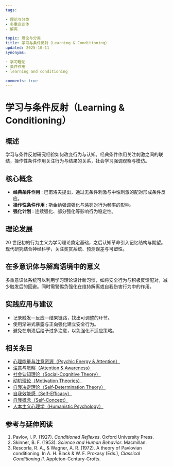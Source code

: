 ```yaml
---
tags:

- 理论与分类
- 多重意识体
- 解离

topic: 理论与分类
title: 学习与条件反射（Learning & Conditioning）
updated: 2025-10-11
synonyms:

- 学习理论
- 条件作用
- learning and conditioning

comments: true
---
```


# 学习与条件反射（Learning & Conditioning）

## 概述

学习与条件反射研究经验如何改变行为与认知。经典条件作用关注刺激之间的联结，操作性条件作用关注行为与结果的关系，社会学习强调观察与模仿。

## 核心概念

- **经典条件作用** : 巴甫洛夫提出，通过无条件刺激与中性刺激的配对形成条件反应。
- **操作性条件作用** : 斯金纳强调强化与惩罚对行为频率的影响。
- **强化计划** : 连续强化、部分强化等影响行为稳定性。

## 理论发展

20 世纪初的行为主义为学习理论奠定基础，之后认知革命引入记忆结构与期望。现代研究结合神经科学，关注奖赏系统、预测误差与可塑性。

## 在多意识体与解离语境中的意义

多重意识体系统可以利用学习理论设计新习惯，如将安全行为与积极反馈配对，减少触发后的回避。同时需警惕负强化在维持解离或自我伤害行为中的作用。

## 实践应用与建议

- 记录触发—反应—结果链路，找出可调整的环节。
- 使用渐进式暴露与正向强化建立安全行为。
- 避免在崩溃后给予过多注意，以免强化不适应策略。

## 相关条目

- [心理能量与注意资源（Psychic Energy & Attention）](Psychic-Energy-Attention.md)
- [注意与觉察（Attention & Awareness）](Attention-Awareness.md)
- [社会认知理论（Social-Cognitive Theory）](Social-Cognitive-Theory.md)
- [动机理论（Motivation Theories）](Motivation-Theories.md)
- [自我决定理论（Self-Determination Theory）](Self-Determination-Theory.md)
- [自我效能感（Self-Efficacy）](Self-Efficacy.md)
- [自我概念（Self-Concept）](Self-Concept.md)
- [人本主义心理学（Humanistic Psychology）](Humanistic-Psychology.md)

## 参考与延伸阅读

1. Pavlov, I. P. (1927). *Conditioned Reflexes*. Oxford University Press.
2. Skinner, B. F. (1953). *Science and Human Behavior*. Macmillan.
3. Rescorla, R. A., & Wagner, A. R. (1972). A theory of Pavlovian conditioning. In A. H. Black & W. F. Prokasy (Eds.), *Classical Conditioning II*. Appleton-Century-Crofts.
